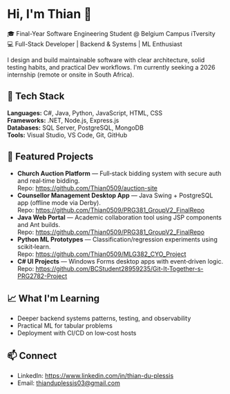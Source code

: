 # Hi, I'm Thian 👋

🎓 Final-Year Software Engineering Student @ Belgium Campus iTversity  
💻 Full-Stack Developer | Backend & Systems | ML Enthusiast  

I design and build maintainable software with clear architecture, solid testing habits, and practical Dev workflows.
I'm currently seeking a 2026 internship (remote or onsite in South Africa).

## 🔧 Tech Stack
**Languages:** C#, Java, Python, JavaScript, HTML, CSS  
**Frameworks:** .NET, Node.js, Express.js  
**Databases:** SQL Server, PostgreSQL, MongoDB  
**Tools:** Visual Studio, VS Code, Git, GitHub

## 🚀 Featured Projects
- **Church Auction Platform** — Full‑stack bidding system with secure auth and real‑time bidding.  
  Repo: https://github.com/Thian0509/auction-site
- **Counsellor Management Desktop App** — Java Swing + PostgreSQL app (offline mode via Derby).  
  Repo: https://github.com/Thian0509/PRG381_GroupV2_FinalRepo
- **Java Web Portal** — Academic collaboration tool using JSP components and Ant builds.  
  Repo: https://github.com/Thian0509/PRG381_GroupV2_FinalRepo
- **Python ML Prototypes** — Classification/regression experiments using scikit‑learn.  
  Repo: https://github.com/Thian0509/MLG382_CYO_Project
- **C# UI Projects** — Windows Forms desktop apps with event‑driven logic.  
  Repo: https://github.com/BCStudent28959235/Git-It-Together-s-PRG2782-Project

## 📈 What I'm Learning
- Deeper backend systems patterns, testing, and observability
- Practical ML for tabular problems
- Deployment with CI/CD on low‑cost hosts

## 📫 Connect
- LinkedIn: https://www.linkedin.com/in/thian-du-plessis
- Email: thianduplessis03@gmail.com
